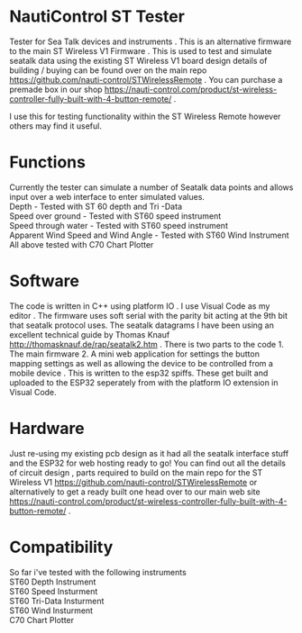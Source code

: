 # NautiControl ST Tester
Tester for Sea Talk devices and instruments . This is an alternative firmware to the main ST Wireless V1 Firmware . This is used to test and simulate seatalk data using the existing ST Wireless V1 board design details of building / buying can be found over on the main repo https://github.com/nauti-control/STWirelessRemote . You can purchase a premade box in our shop https://nauti-control.com/product/st-wireless-controller-fully-built-with-4-button-remote/ .

I use this for testing functionality within the ST Wireless Remote however others may find it useful.

# Functions

Currently the tester can simulate a number of Seatalk data points and allows input over a web interface to enter simulated values. 
<br/>
Depth - Tested with ST 60 depth and Tri -Data<br/>
Speed over ground - Tested with ST60 speed instrument<br/>
Speed through water - Tested with ST60 speed instrument<br/>
Apparent Wind Speed and Wind Angle - Tested with ST60 Wind Instrument <br/>
All above tested with C70 Chart Plotter<br/>

# Software
The code is written in C++ using platform IO . I use Visual Code as my editor . The firmware uses soft serial with the parity bit acting at the 9th bit that seatalk protocol uses. The seatalk datagrams I have been using an excellent technical guide by Thomas Knauf http://thomasknauf.de/rap/seatalk2.htm . There is two parts to the code 1. The main firmware 2. A mini web application for settings the button mapping settings as well as allowing the device to be controlled from a mobile device . This is written to the esp32 spiffs. These get built and uploaded to the ESP32 seperately from with the platform IO extension in Visual Code.

# Hardware 
Just re-using my existing pcb design as it had all the seatalk interface stuff and the ESP32 for web hosting ready to go! You can find out all the details of circuit design , parts required to build on the main repo for the ST Wireless V1  https://github.com/nauti-control/STWirelessRemote or alternatively to get a ready built one head over to our main web site https://nauti-control.com/product/st-wireless-controller-fully-built-with-4-button-remote/ . 

# Compatibility

So far i've tested with the following instruments<br/>
ST60 Depth Instrument <br/>
ST60 Speed Insturment <br/>
ST60 Tri-Data Insturment <br/>
ST60 Wind Insturment <br/>
C70 Chart Plotter <br/>

